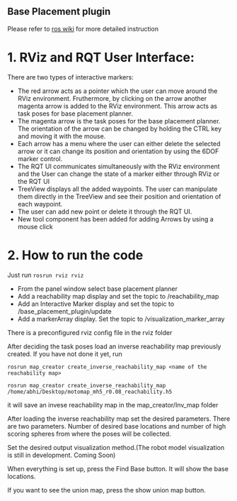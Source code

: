 ## Base Placement plugin

Please refer to [ros wiki](http://wiki.ros.org/reuleaux) for more detailed instruction

# 1. RViz and RQT User Interface:

There are two types of interactive markers:
  - The red arrow acts as a pointer which the user can move around the RViz environment. Fruthermore, by clicking on the arrow another magenta arrow is added to the RViz environment. This arrow acts as task poses for base placement planner.
  - The magenta arrow is the task poses for the base placement planner. The orientation of the arrow can be changed by holding the CTRL key and moving it with the mouse.
  - Each arrow has a menu where the user can either delete the selected arrow or it can change its position and orientation by using the 6DOF marker control.
  - The RQT UI communicates simultaneously with the RViz environment and the User can change the state of a marker either through RViz or the RQT UI
  - TreeView displays all the added waypoints. The user can manipulate them directly in the TreeView and see their position and orientation of each waypoint.
  - The user can add new point or delete it through the RQT UI.
  - New tool component has been added for adding Arrows by using a mouse click

# 2. How to run the code

  Just run `rosrun rviz rviz`

  - From the panel window select base placement planner
  - Add a reachability map display and set the topic to /reachability_map
  - Add an Interactive Marker display and set the topic to /base_placement_plugin/update
  - Add a markerArray display. Set the topic to /visualization_marker_array

There is a preconfigured rviz config file in the rviz folder

After deciding the task poses load an inverse reachability map previously created. If you have not done it yet, run

```
rosrun map_creator create_inverse_reachability_map <name of the reachability map>

rosrun map_creator create_inverse_reachability_map /home/abhi/Desktop/motomap_mh5_r0.08_reachability.h5
```

it will save an invese reachability map in the map_creator/Inv_map folder

After loading the inverse reachability map set the desired parameters. There are two parameters. Number of desired base locations and number of high scoring spheres from where the poses will be collected.

Set the desired output visualization method.(The robot model visualization is still in development. Coming Soon)

When everything is set up, press the Find Base button. It will show the base locations.

If you want to see the union map, press the show union map button.




